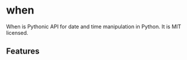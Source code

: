 # when

When is Pythonic API for date and time manipulation in Python.  It is MIT licensed.

## Features